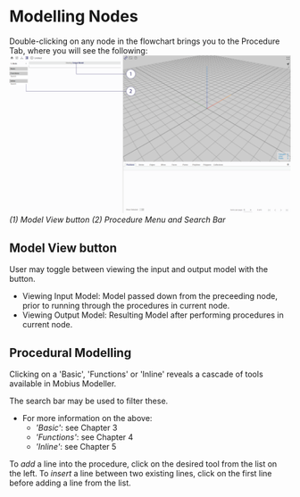# Modelling Nodes
Double-clicking on any node in the flowchart brings you to the Procedure Tab, where you will see the following:
![Procedure Modelling Node](./imgs/1.2-procedure-body.png)
*(1) Model View button (2) Procedure Menu and Search Bar*

## Model View button
User may toggle between viewing the input and output model with the button.
* Viewing Input Model: Model passed down from the preceeding node, prior to running through the procedures in current node.
* Viewing Output Model: Resulting Model after performing procedures in current node.

## Procedural Modelling
Clicking on a 'Basic', 'Functions' or 'Inline' reveals a cascade of tools available in Mobius Modeller.

The search bar may be used to filter these.

* For more information on the above:
  * *'Basic'*: see Chapter 3
  * *'Functions'*: see Chapter 4
  * *'Inline'*: see Chapter 5

To *add* a line into the procedure, click on the desired tool from the list on the left.
To *insert* a line between two existing lines, click on the first line before adding a line from the list. 